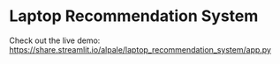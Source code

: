 # Laptop Recommendation System
Check out the live demo: https://share.streamlit.io/alpale/laptop_recommendation_system/app.py
